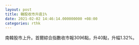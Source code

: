 ```yaml
---
layout: post
title: 韓股收市升逾1%
date: 2021-02-02 14:46:14.000000000 +08:00
categories: rthk
---
```


南韓股市上升。首爾綜合指數收市報3096點，升40點，升幅1.32%。
